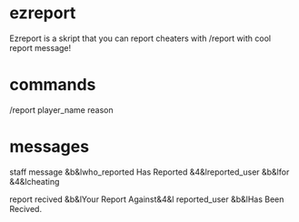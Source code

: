 # ezreport
Ezreport is a skript that you can report cheaters with /report with cool report message!
# commands
/report player_name reason
# messages
staff message
&b&lwho_reported Has Reported &4&lreported_user &b&lfor &4&lcheating

report recived
&b&lYour Report Against&4&l reported_user &b&lHas Been Recived.
